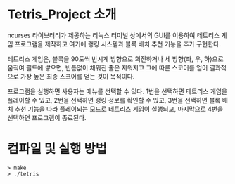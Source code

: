 # Tetris_Project 소개

ncurses 라이브러리가 제공하는 리눅스 터미널 상에서의 GUI를 이용하여 테트리스 게임 프로그램을 제작하고 여기에 랭킹 시스템과 
블록 배치 추천 기능을 추가 구현한다. 

테트리스 게임은, 블록을 90도씩 반시계 방향으로 회전하거나 세 방향(좌, 우, 하)으로 움직여 필드에 쌓으면, 빈틈없이 채워진 
줄은 지워지고 그에 따른 스코어를 얻어 결과적으로 가장 높은 최종 스코어를 얻는 것이 목적이다. 

프로그램을 실행하면 사용자는 메뉴를 선택할 수 있다. 1번을 선택하면 테트리스 게임을 플레이할 수 있고, 2번을 선택하면 랭킹 
정보를 확인할 수 있고, 3번을 선택하면 블록 배치 추천 기능을 따라 플레이되는 모드로 테트리스 게임이 실행되고, 마지막으로
4번을 선택하면 프로그램이 종료된다. 


# 컴파일 및 실행 방법
```
> make
> ./tetris
```


 
